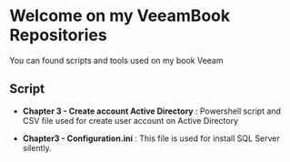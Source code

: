 # **Welcome on my VeeamBook Repositories**

You can found scripts and tools used on my book Veeam 

## Script

* **Chapter 3 - Create account Active Directory** : Powershell script and CSV file used for create user account on Active Directory

* **Chapter3 - Configuration.ini** : This file is used for install SQL Server silently.
